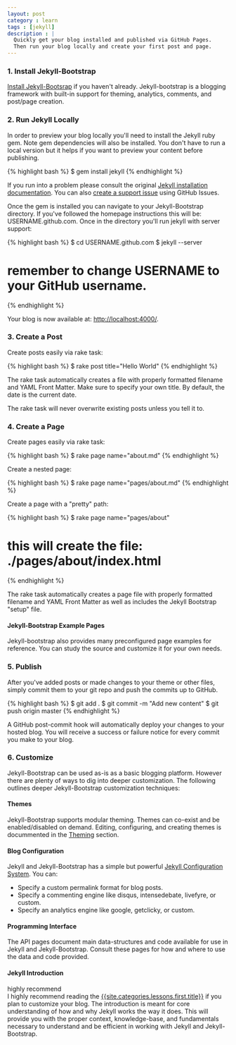```yaml
---
layout: post
category : learn
tags : [jekyll]
description : |
  Quickly get your blog installed and published via GitHub Pages.
  Then run your blog locally and create your first post and page.
---
```



### 1. Install Jekyll-Bootstrap

[Install Jekyll-Bootsrap](http://jekyllbootstrap.com/index.html#start-now) if you haven't already.
Jekyll-bootstrap is a blogging framework with built-in support for theming, analytics, comments, and post/page creation.

### 2. Run Jekyll Locally

In order to preview your blog locally you'll need to install the Jekyll ruby gem. Note gem dependencies will also be installed.
You don't have to run a local version but it helps if you want to preview your content before publishing.
<!--break-->
{% highlight bash %}
$ gem install jekyll
{% endhighlight %}

If you run into a problem please consult the original [Jekyll installation documentation](https://github.com/mojombo/jekyll/wiki/Install).
You can also [create a support issue](https://github.com/plusjade/jekyll-bootstrap/issues) using GitHub Issues.

Once the gem is installed you can navigate to your Jekyll-Bootstrap directory.
If you've followed the homepage instructions this will be: USERNAME.github.com.
Once in the directory you'll run jekyll with server support:

{% highlight bash %}
$ cd USERNAME.github.com 
$ jekyll --server
# remember to change USERNAME to your GitHub username.
{% endhighlight %}



Your blog is now available at: [http://localhost:4000/](http://localhost:4000/).


### 3. Create a Post

Create posts easily via rake task:

{% highlight bash %}
$ rake post title="Hello World"
{% endhighlight %}

The rake task automatically creates a file with properly formatted filename and YAML Front Matter.
Make sure to specify your own title. By default, the date is the current date.

The rake task will never overwrite existing posts unless you tell it to.

### 4. Create a Page

Create pages easily via rake task:

{% highlight bash %}
$ rake page name="about.md"
{% endhighlight %}
    

Create a nested page:

{% highlight bash %}
$ rake page name="pages/about.md"
{% endhighlight %}    
    

Create a page with a "pretty" path:

{% highlight bash %}
$ rake page name="pages/about"
# this will create the file: ./pages/about/index.html
{% endhighlight %}  
    
    
    
  
The rake task automatically creates a page file with properly formatted filename and YAML Front Matter 
as well as includes the Jekyll Bootstrap "setup" file.

#### Jekyll-Bootstrap Example Pages

Jekyll-bootstrap also provides many preconfigured page examples for reference. 
You can study the source and customize it for your own needs.


### 5. Publish

After you've added posts or made changes to your theme or other files, simply commit them to your git repo and push the commits up to GitHub.

{% highlight bash %}
$ git add .
$ git commit -m "Add new content"
$ git push origin master
{% endhighlight %}   

A GitHub post-commit hook will automatically deploy your changes to your hosted blog. You will receive a success or failure notice for every commit you make to your blog.

### 6. Customize

Jekyll-Bootstrap can be used as-is as a basic blogging platform.  However there are plenty of ways to dig into deeper customization. 
The following outlines deeper Jekyll-Bootstrap customization techniques:

#### Themes 

Jekyll-Bootstrap supports modular theming. Themes can co-exist and be enabled/disabled on demand.
Editing, configuring, and creating themes is docummented in the [Theming](http://jekyllbootstrap.com/usage/jekyll-theming.html) section.

#### Blog Configuration

Jekyll and Jekyll-Bootstrap has a simple but powerful [Jekyll Configuration System](http://jekyllbootstrap.com/usage/blog-configuration.html). You can:

- Specify a custom permalink format for blog posts.
- Specify a commenting engine like disqus, intensedebate, livefyre, or custom.
- Specify an analytics engine like google, getclicky, or custom.


#### Programming Interface

The API pages document main data-structures and code available for use in Jekyll and Jekyll-Bootstrap.
Consult these pages for how and where to use the data and code provided.

#### Jekyll Introduction

<span class="label notice">highly recommend</span>   
I highly recommend reading the [{{site.categories.lessons.first.title}}]({{site.categories.lessons.first.url}}) 
if you plan to customize your blog. The introduction is meant for core understanding of how and why Jekyll works the way it does.
This will provide you with the proper context, knowledge-base, and fundamentals necessary to understand
and be efficient in working with Jekyll and Jekyll-Bootstrap.

